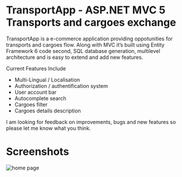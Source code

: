 # TransportApp - ASP.NET MVC 5 Transports and cargoes exchange

TransportApp is a e-commerce application providing oppotunities for transports and cargoes flow. Along with MVC it’s built using Entity Framework 6 code second, SQL database generation, multilevel architecture and is easy to extend and add new features.

Current Features Include
- Multi-Lingual / Localisation
- Authorization / authentification system
- User account bar
- Autocomplete search
- Cargoes filter
- Cargoes details description

I am looking for feedback on improvements, bugs and new features so please let me know what you think. 


# Screenshots
![home page](https://user-images.githubusercontent.com/20802683/29265041-26c14968-80e8-11e7-8a91-5cb3d497c69a.png)
